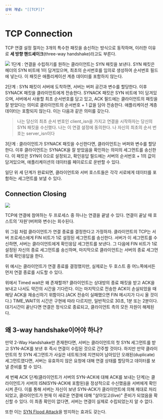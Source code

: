 ```yaml
---
상위 개념: "[[TCP]]"
---
```

# TCP Connection
TCP 연결 설정 절차는 3개의 특수한 패킷을 송신하는 방식으로 동작하며, 이러한 이유로 **세 방향 핸드셰이크**(three-way handshake)라고도 부른다.

![](https://i.imgur.com/akrfEaC.png)
1단계 : 연결을 수립하기를 원하는 클라이언트는 SYN 패킷을 보낸다. SYN 패킷은 헤더의 SYN 비트에 1이 담겨있으며, 최초의 순서번호를 임의로 생성하여 순서번호 필드에 넣는다. 이 패킷은 애플리케이션 계층 데이터를 포함하지 않는다.

2단계 : SYN 패킷이 서버에 도착하면, 서버는 버퍼 공간과 변수를 할당한다. 이후 SYNACK 패킷을 클라이언트에게 전송한다. SYNACK 패킷은 SYN 비트에 1이 담겨있으며, 서버에서 사용할 최초 순서번호를 담고 있고, ACK 필드에는 클라이언트의 패킷을 잘 받았다는 의미로 클라이언트의 순서번호 + 1 값을 담아 전송한다. 애플리케이션 계층 데이터는 포함되지 않는다. 이는 다음과 같은 의미를 갖는다.

> 나는 당신의 최초 순서 번호인 client_isn을 가지고 연결을 시작하자는 당신의 SYN 패킷을 수신했다. 나는 이 연결 설정에 동의한다. 나 자신의 최초의 순서 번호는 server_isn이다

3단계 : 클라이언트가 SYNACK 패킷을 수신한다면, 클라이언트는 버퍼와 변수를 할당한다. 이후 클라이언트는 SYNACK을 잘 받았음을 확인하는 의미의 세그먼트를 송신한다. 이 패킷은 SYN이 0으로 설정되고, 확인응답 필드에는 서버의 순서번호 + 1의 값이 담겨있으며, 애플리케이션의 데이터를 페이로드로 운반할 수 있다.

일단 위 세 단계가 완료되면, 클라이언트와 서버 호스트들은 각각 서로에게 데이터를 포함하는 세그먼트를 보낼 수 있다.

## Connection Closing
![](https://i.imgur.com/z68j1br.png)

TCP에 연결에 참여하는 두 프로세스 중 하나는 연결을 끝낼 수 있다. 연결이 끝날 때 호스트의 '자원'(버퍼와 변수)는 회수된다.

위 그림 처럼 클라이언트가 연결 종료를 결정한다고 가정하자. 클라이언트의 TCP는 서버 프로세스에게 FIN 비트가 1로 설정된 세그먼트를 송신한다. 서버가 이 세그먼트를 수신하면, 서버는 클라이언트에게 확인응답 세그먼트를 보낸다. 그 다음에 FIN 비트가 1로 설정된 자신의 종료 세그먼트를 송신하며, 마지막으로 클라이언트는 서버의 종료 세그먼트에 확인응답을 한다.

위 예시는 클라이언트가 연결 종료를 결정했지만, 실제로는 두 호스트 중 어느쪽에서든 먼저 연결 종료를 시도할 수 있다.

위에서 Timed wait은 왜 존재할까? 클라이언트는 상대방의 종료 패킷을 받고 ACK을 보내고 나서도 약간의 시간을 기다린다. 이는 마지막으로 전송한 ACK이 손실되었을 때 해당 ACK을 재송신하기 위함이다.(ACK 전송이 실패했으면 FIN 메시지가 다시 올 것이다.) TIME_WAIT의 시간은 구현에 따라 다르지만, 일반적으로 30초, 1분 또는 2분이다. 대기시간이 끝난다면 연결은 정식으로 종료되고, 클라이언트 측의 모든 자원이 해제된다.

## 왜 3-way handshake이어야 하나?
만약 2-Way Handshake만 존재한다면, 서버는 클라이언트의 첫 SYN 세그먼트를 받고 SYN-ACK를 보낸 후 즉시 연결이 수립된 것으로 간주할 것이다. 하지만 만약 클라이언트의 첫 SYN 세그먼트가 사실은 네트워크에 지연되어 남아있던 오래된(duplicate) 세그먼트였다면, 서버는 유효하지 않은 요청에 대해 연결 상태를 할당하고 데이터를 보낼 준비를 할 수 있다.

세 번째 ACK 단계(클라이언트가 서버의 SYN-ACK에 대해 ACK를 보내는 단계)는 클라이언트가 서버의 ISN(SYN-ACK에 포함된)을 정상적으로 수신했음을 서버에게 확인시켜 준다. 이를 통해 서버는 자신이 보낸 SYN-ACK가 클라이언트에 의해 제대로 처리되었고, 클라이언트가 현재 이 새로운 연결에 대해 "살아있고(live)" 준비가 되었음을 확신할 수 있다. 이 최종 확인이 없다면, 서버는 연결이 실제로 수립되었는지 알 수 없다.

또한 이는 [SYN Flood Attack](SYN%20Flood%20Attack.md)을 방지하는 효과도 갖는다.
